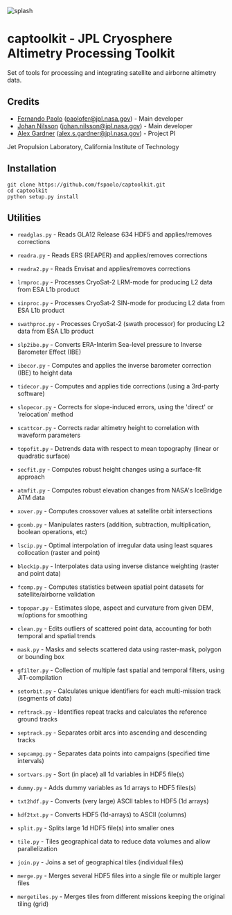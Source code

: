 ![splash](captoolkit-splash.png)

# captoolkit - JPL Cryosphere Altimetry Processing Toolkit

Set of tools for processing and integrating satellite and airborne altimetry data.

## Credits

* [Fernando Paolo](https://science.jpl.nasa.gov/people/Serrano%20Paolo/) (paolofer@jpl.nasa.gov) - Main developer
* [Johan Nilsson](https://science.jpl.nasa.gov/people/Nilsson/) (johan.nilsson@jpl.nasa.gov) - Main developer
* [Alex Gardner](https://science.jpl.nasa.gov/people/AGardner/) (alex.s.gardner@jpl.nasa.gov) - Project PI

Jet Propulsion Laboratory, California Institute of Technology

## Installation

    git clone https://github.com/fspaolo/captoolkit.git
    cd captoolkit
    python setup.py install

## Utilities

* `readglas.py` - Reads GLA12 Release 634 HDF5 and applies/removes corrections
* `readra.py` -  Reads ERS (REAPER) and applies/removes corrections
* `readra2.py` -  Reads Envisat and applies/removes corrections

* `lrmproc.py` - Processes CryoSat-2 LRM-mode for producing L2 data from ESA L1b product
* `sinproc.py` - Processes CryoSat-2 SIN-mode for producing L2 data from ESA L1b product
* `swathproc.py` - Processes CryoSat-2 (swath processor) for producing L2 data from ESA L1b product

* `slp2ibe.py` - Converts ERA-Interim Sea-level pressure to Inverse Barometer Effect (IBE)
* `ibecor.py` - Computes and applies the inverse barometer correction (IBE) to height data
* `tidecor.py` - Computes and applies tide corrections (using a 3rd-party software)
* `slopecor.py` - Corrects for slope-induced errors, using the 'direct' or 'relocation' method
* `scattcor.py` - Corrects radar altimetry height to correlation with waveform parameters

* `topofit.py` - Detrends data with respect to mean topography (linear or quadratic surface)
* `secfit.py` - Computes robust height changes using a surface-fit approach
* `atmfit.py` - Computes robust elevation changes from NASA's IceBridge ATM data
* `xover.py` - Computes crossover values at satellite orbit intersections

* `gcomb.py` - Manipulates rasters (addition, subtraction, multiplication, boolean operations, etc)
* `lscip.py` - Optimal interpolation of irregular data using least squares collocation (raster and point)
* `blockip.py` - Interpolates data using inverse distance weighting (raster and point data)
* `fcomp.py` - Computes statistics between spatial point datasets for satellite/airborne validation
* `topopar.py` - Estimates slope, aspect and curvature from given DEM, w/options for smoothing
* `clean.py` - Edits outliers of scattered point data, accounting for both temporal and spatial trends
* `mask.py` - Masks and selects scattered data using raster-mask, polygon or bounding box
* `gfilter.py` - Collection of multiple fast spatial and temporal filters, using JIT-compilation

* `setorbit.py` - Calculates unique identifiers for each multi-mission track (segments of data)
* `reftrack.py` - Identifies repeat tracks and calculates the reference ground tracks
* `septrack.py` - Separates orbit arcs into ascending and descending tracks
* `sepcampg.py` - Separates data points into campaigns (specified time intervals)

* `sortvars.py` - Sort (in place) all 1d variables in HDF5 file(s)
* `dummy.py` - Adds dummy variables as 1d arrays to HDF5 files(s)
* `txt2hdf.py` - Converts (very large) ASCII tables to HDF5 (1d arrays)
* `hdf2txt.py` - Converts HDF5 (1d-arrays) to ASCII (columns)

* `split.py` - Splits large 1d HDF5 file(s) into smaller ones
* `tile.py` - Tiles geographical data to reduce data volumes and allow parallelization
* `join.py` - Joins a set of geographical tiles (individual files)
* `merge.py` - Merges several HDF5 files into a single file or multiple larger files
* `mergetiles.py` - Merges tiles from different missions keeping the original tiling (grid)

